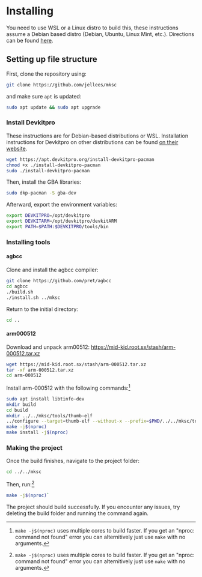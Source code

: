 # Installing

You need to use WSL or a Linux distro to build this, these instructions assume a Debian based distro (Debian, Ubuntu, Linux Mint, etc.). Directions can be found [here](https://learn.microsoft.com/en-us/windows/wsl/install).

## Setting up file structure
First, clone the repository using:
```sh
git clone https://github.com/jellees/mksc
```
and make sure `apt` is updated:
```sh
sudo apt update && sudo apt upgrade
```
### Install Devkitpro
These instructions are for Debian-based distributions or WSL. Installation instructions for Devkitpro on other distributions can be found [on their website](https://devkitpro.org/wiki/Getting_Started).
```sh
wget https://apt.devkitpro.org/install-devkitpro-pacman
chmod +x ./install-devkitpro-pacman
sudo ./install-devkitpro-pacman
```
Then, install the GBA libraries:
```sh
sudo dkp-pacman -S gba-dev
```
Afterward, export the environment variables:
```sh
export DEVKITPRO=/opt/devkitpro
export DEVKITARM=/opt/devkitpro/devkitARM
export PATH=$PATH:$DEVKITPRO/tools/bin
```
### Installing tools
#### agbcc
Clone and install the agbcc compiler:
```sh
git clone https://github.com/pret/agbcc
cd agbcc
./build.sh
./install.sh ../mksc
```
Return to the initial directory:
```sh
cd ..
```
#### arm000512
Download and unpack arm00512: https://mid-kid.root.sx/stash/arm-000512.tar.xz
```sh
wget https://mid-kid.root.sx/stash/arm-000512.tar.xz
tar -xf arm-000512.tar.xz
cd arm-000512
```
Install arm-000512 with the following commands:[^1]
```sh
sudo apt install libtinfo-dev
mkdir build
cd build
mkdir ../../mksc/tools/thumb-elf
../configure --target=thumb-elf --without-x --prefix=$PWD/../../mksc/tools/thumb-elf
make -j$(nproc)
make install -j$(nproc)
```
### Making the project
Once the build finishes, navigate to the project folder:
```sh
cd ../../mksc
```
Then, run:[^1]
```sh
make -j$(nproc)`
```
The project should build successfully. If you encounter any issues, try deleting the build folder and running the command again.

[^1]: `make -j$(nproc)` uses multiple cores to build faster. If you get an "nproc: command not found" error you can alternitively just use `make` with no arguments.
